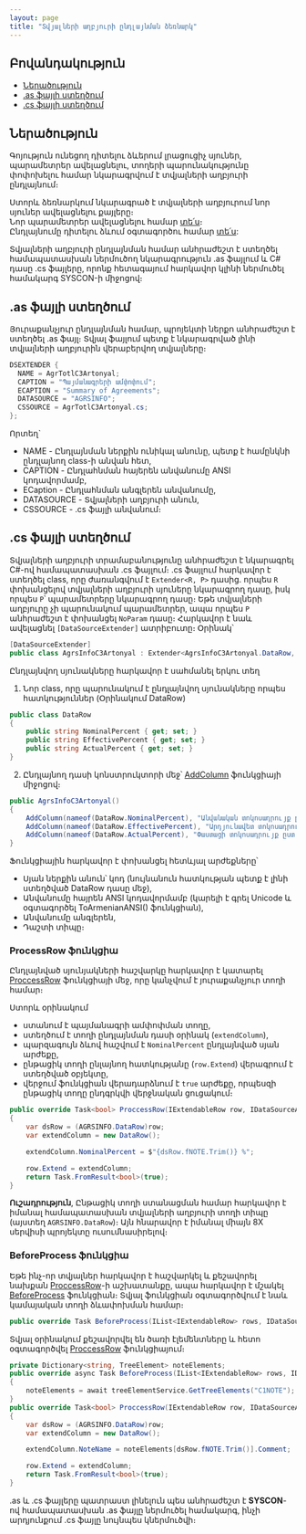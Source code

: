 ```yaml
---
layout: page
title: "Տվյալների աղբյուրի ընդլայնման ձեռնարկ" 
---
```


## Բովանդակություն
* [Ներածություն](#ներածություն)
* [.as ֆայլի ստեղծում](#as-ֆայլի-ստեղծում)
* [.cs ֆայլի ստեղծում](#cs-ֆայլի-ստեղծում)

## Ներածություն

Գոյություն ունեցող դիտելու ձևերում լրացուցիչ սյուներ, պարամետրեր ավելացնելու, տողերի պարունակությունը փոփոխելու համար նկարագրվում է տվյալների աղբյուրի ընդլայնում։

Ստորև ձեռնարկում նկարագրած է տվյալների աղբյուրում նոր սյուներ ավելացնելու քայլերը։  
Նոր պարամետրեր ավելացնելու համար [տե՛ս](ds_extender_param_guide.md)։  
Ընդլայնումը դիտելու ձևում օգտագործու համար [տե՛ս](view_guide.md):  

Տվյալների աղբյուրի ընդլայնման համար անհրաժեշտ է ստեղծել համապատասխան ներմուծող նկարագրություն .as ֆայլում և C# դասը .cs ֆայլերը, որոնք հետագայում հարկավոր կլինի ներմուծել համակարգ SYSCON-ի միջոցով։

## .as ֆայլի ստեղծում

Յուրաքանչյուր ընդլայնման համար, պրոյեկտի ներքո անհրաժեշտ է ստեղծել .as ֆայլ։ Տվյալ ֆայլում պետք է նկարագրված լինի տվյալների աղբյուրին վերաբերվող տվյալները։

``` cs
DSEXTENDER {
  NAME = AgrTotlC3Artonyal;
  CAPTION = "Պայմանագրերի ամփոփում";
  ECAPTION = "Summary of Agreements";
  DATASOURCE = "AGRSINFO";
  CSSOURCE = AgrTotlC3Artonyal.cs;
}; 
```

Որտեղ`
- NAME - Ընդլայնման ներքին ունիկալ անունը, պետք է համընկնի ընդլայնող class-ի անվան հետ,
- CAPTION - Ընդլահնման հայերեն անվանումը ANSI կոդավորմամբ,
- ECaption - Ընդլահնման անգլերեն անվանումը,
- DATASOURCE - Տվյալների աղբյուրի անուն,
- CSSOURCE - .cs ֆայլի անվանում։

## .cs ֆայլի ստեղծում

Տվյալների աղբյուրի տրամաբանությունը անհրաժեշտ է նկարագրել C#-ով համապատասխան .cs ֆայլում։
.cs ֆայլում հարկավոր է ստեղծել class, որը ժառանգվում է `Extender<R, P>` դասից. որպես `R` փոխանցելով տվյալների աղբյուրի սյուները նկարագրող դասը, իսկ որպես `P`՝ պարամետրերը նկարագրող դասը։ 
Եթե տվյալների աղբյուրը չի պարունակում պարամետրեր, ապա որպես `P` անհրաժեշտ է փոխանցել `NoParam` դասը։ 
Հարկավոր է նաև ավելացնել `[DataSourceExtender]` ատրիբուտը։ Օրինակ՝ 

``` cs
[DataSourceExtender]
public class AgrsInfoC3Artonyal : Extender<AgrsInfoC3Artonyal.DataRow, NoParam>
```

Ընդլայնվող սյունակները հարկավոր է սահմանել երկու տեղ
1. Նոր class, որը պարունակում է ընդլայնվող սյունակները որպես հատկություններ  (Օրինակում DataRow)

``` cs
public class DataRow
{
    public string NominalPercent { get; set; }
    public string EffectivePercent { get; set; }
    public string ActualPercent { get; set; }
}
```

2. Ընդլայնող դասի կոնստրուկտորի մեջ՝ [AddColumn](ds_extender.md#addcolumn) ֆունկցիայի միջոցով։

``` cs
public AgrsInfoC3Artonyal()
{
    AddColumn(nameof(DataRow.NominalPercent), "Անվանական տոկոսադրույք ըստ նշումի".ToArmenianANSI(), "Nominal interest rate as per note", FieldTypeProvider.GetNumericPositiveFieldType(9,4));
    AddColumn(nameof(DataRow.EffectivePercent), "Արդյունավետ տոկոսադրույք ըստ նշումի".ToArmenianANSI(), "Effective rate as per note", FieldTypeProvider.GetNumericPositiveFieldType(9,4));
    AddColumn(nameof(DataRow.ActualPercent), "Փաստացի տոկոսադրույք ըստ նշումի".ToArmenianANSI(), "Actual rate as per note", FieldTypeProvider.GetNumericPositiveFieldType(9, 4));
}
```

Ֆունկցիային հարկավոր է փոխանցել հետևյալ արժեքները՝
- Սյան ներքին անուն՝ կոդ (նույնանուն հատկության պետք է լինի ստեղծված DataRow դասը մեջ),
- Անվանումը հայրեն ANSI կոդավորմամբ (կարելի է գրել Unicode և օգտագործել ToArmenianANSI() ֆունկցիան),
- Անվանումը անգլերեն,
- Դաշտի տիպը։

### ProcessRow ֆունկցիա

Ընդլայնված սյունյակների հաշվարկը հարկավոր է կատարել [ProccessRow](ds_extender.md#proccessrow) ֆունկցիայի մեջ, որը կանչվում է յուրաքանչյուր տողի համար։

Ստորև օրինակում
- ստանում է պայմանագրի ամփոփման տողը,
- ստեղծում է տողի ընդլայնման դասի օրինակ (`extendColumn`),
- պարզագույն ձևով հաշվում է `NominalPercent` ընդլայնված սյան արժեքը,
- ընթացիկ տողի ընլայնող հատկությանը (`row.Extend`) վերագրում է ստեղծված օբյեկտը,
- վերջում ֆունկցիան վերադարձնում է `true` արժեքը, որպեսզի ընթացիկ տողը ընդգրկվի վերջնական ցուցակում։

``` cs
public override Task<bool> ProccessRow(IExtendableRow row, IDataSourceArgs args)
{
    var dsRow = (AGRSINFO.DataRow)row;
    var extendColumn = new DataRow();

    extendColumn.NominalPercent = $"{dsRow.fNOTE.Trim()} %";

    row.Extend = extendColumn;
    return Task.FromResult<bool>(true);
}
```

**Ուշադրություն**, Ընթացիկ տողի ստանացման համար հարկավոր է իմանալ համապատասխան տվյալների աղբյուրի տողի տիպը (այստեղ `AGRSINFO.DataRow`)։ Այն հնարավոր է իմանալ միայն 8X սերվիսի պրոյեկտը ուսումնասիրելով։

### BeforeProcess ֆունկցիա

Եթե ինչ-որ տվյալներ հարկավոր է հաշվարկել և քեշավորել նախքան [ProccessRow](ds_extender.md#proccessrow)-ի աշխատանքը, ապա հարկավոր է մշակել [BeforeProcess](ds_extender.md#beforeprocess) ֆունկցիան։ 
Տվյալ ֆունկցիան օգտագործվում է նաև կամայական տողի ձևափոխման համար։

``` cs
public override Task BeforeProcess(IList<IExtendableRow> rows, IDataSourceArgs args)
```

Տվյալ օրինակում քեշավորվել են ծառի էլեմենտները և հետո օգտագործվել [ProccessRow](ds_extender.md#proccessrow) ֆունկցիայում։

``` cs
private Dictionary<string, TreeElement> noteElements;
public override async Task BeforeProcess(IList<IExtendableRow> rows, IDataSourceArgs args)
{
    noteElements = await treeElementService.GetTreeElements("C1NOTE");
}
public override Task<bool> ProccessRow(IExtendableRow row, IDataSourceArgs args)
{
    var dsRow = (AGRSINFO.DataRow)row;
    var extendColumn = new DataRow();

    extendColumn.NoteName = noteElements[dsRow.fNOTE.Trim()].Comment;

    row.Extend = extendColumn;
    return Task.FromResult<bool>(true);
}
```

.as և .cs ֆայլերը պատրաստ լինելուն պես անհրաժեշտ է **SYSCON**-ով համապատասխան .as ֆայլը ներմուծել համակարգ, ինչի արդյունքում .cs ֆայլը նույնպես կներմուծվի։ 

